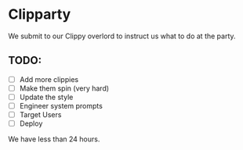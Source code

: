 # Clipparty

We submit to our Clippy overlord to instruct us what to do at the party.

## TODO:
- [ ] Add more clippies
- [ ] Make them spin (very hard)
- [ ] Update the style
- [ ] Engineer system prompts
- [ ] Target Users
- [ ] Deploy

We have less than 24 hours.